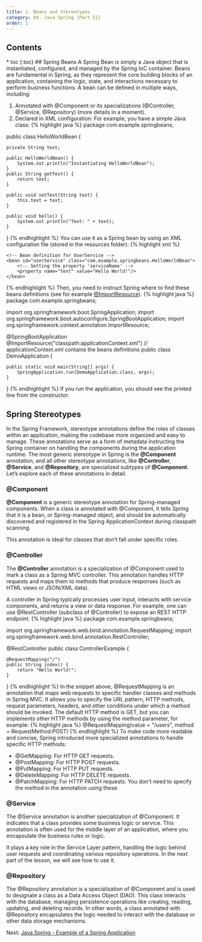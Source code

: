 ```yaml
---
title: 1. Beans and Stereotypes
category: 04. Java Spring (Part II)
order: 1
---
```

<h2>Contents</h2>
* toc
{:toc}
## Spring Beans
A Spring Bean is simply a Java object that is instantiated, configured, and managed by the Spring IoC container. Beans are fundamental in Spring, as they represent the core building blocks of an application, containing the logic, state, and interactions necessary to perform business functions.
A bean can be defined in multiple ways, including:

1. Annotated with @Component or its specializations (@Controller, @Service, @Repository) (more details in a moment).
2. Declared in XML configuration:
For example, you have a simple Java class:
{% highlight java %}
package com.example.springbeans;

public class HelloWorldBean {

    private String text;

    public HelloWorldBean() {
        System.out.println("Instantiating HelloWorldBean");
    }
    public String getText() {
        return text;
    }

    public void setText(String text) {
        this.text = text;
    }

    public void hello() {
        System.out.println("Text: " + text);
    }
}
{% endhighlight %}
You can use it as a Spring bean by using an XML configuration file (stored in the resources folder):
{% highlight xml %}
<beans xmlns="http://www.springframework.org/schema/beans"
       xmlns:xsi="http://www.w3.org/2001/XMLSchema-instance"
       xsi:schemaLocation="http://www.springframework.org/schema/beans
       http://www.springframework.org/schema/beans/spring-beans.xsd">

    <!-- Bean definition for UserService -->
    <bean id="userService" class="com.example.springbeans.HelloWorldBean">
        <!-- Setting the property 'serviceName' -->
        <property name="text" value="Hello World!"/>
    </bean>
</beans>
{% endhighlight %}
Then, you need to instruct Spring where to find these beans definitions (see for example <a href="https://docs.spring.io/spring-framework/docs/current/javadoc-api/org/springframework/context/annotation/ImportResource.html" target="_blank" rel="noopener noreferrer">@ImportResource</a>).
{% highlight java %}
package com.example.springbeans;

import org.springframework.boot.SpringApplication;
import org.springframework.boot.autoconfigure.SpringBootApplication;
import org.springframework.context.annotation.ImportResource;

@SpringBootApplication
@ImportResource("classpath:applicationContext.xml") // applicationContext.xml contains the beans definitions
public class DemoApplication {

	public static void main(String[] args) {
		SpringApplication.run(DemoApplication.class, args);
	}
}
{% endhighlight %}
If you run the application, you should see the printed line from the constructor.
## Spring Stereotypes
In the Spring Framework, stereotype annotations define the roles of classes within an application, making the codebase more organized and easy to manage. These annotations serve as a form of metadata instructing the Spring container on handling the components during the application runtime. The most generic stereotype in Spring is the **@Component** annotation, and all other stereotype annotations, like **@Controller**, **@Service**, and **@Repository**, are specialized subtypes of **@Component**. Let’s explore each of these annotations in detail.
### @Component
**@Component** is a generic stereotype annotation for Spring-managed components. When a class is annotated with @Component, it tells Spring that it is a bean, or Spring-managed object, and should be automatically discovered and registered in the Spring ApplicationContext during classpath scanning.

This annotation is ideal for classes that don’t fall under specific roles.

### @Controller
The **@Controller** annotation is a specialization of @Component used to mark a class as a Spring MVC controller. This annotation handles HTTP requests and maps them to methods that produce responses (such as HTML views or JSON/XML data).

A controller in Spring typically processes user input, interacts with service components, and returns a view or data response.
For example, one can use @RestController (subclass of @Controller) to expose an REST HTTP endpoint. 
{% highlight java %}
package com.example.springbeans;

import org.springframework.web.bind.annotation.RequestMapping;
import org.springframework.web.bind.annotation.RestController;

@RestController
public class ControllerExample {
    
    @RequestMapping("/")
    public String index() {
        return "Hello World!";
    }
}
{% endhighlight %}
In the snippet above, @RequestMapping is an annotation that maps web requests to specific handler classes and methods in Spring MVC. It allows you to specify the URL pattern, HTTP methods, request parameters, headers, and other conditions under which a method should be invoked. The default HTTP method is GET, but you can implements other HTTP methods by using the method parameter, for example:
{% highlight java %}
@RequestMapping(value = "/users", method = RequestMethod.POST)
{% endhighlight %}
To make code more readable and concise, Spring introduced more specialized annotations to handle specific HTTP methods:
- @GetMapping: For HTTP GET requests.
- @PostMapping: For HTTP POST requests.
- @PutMapping: For HTTP PUT requests.
- @DeleteMapping: For HTTP DELETE requests.
- @PatchMapping: For HTTP PATCH requests.
You don't need to specify the method in the annotation using these.
### @Service
The @Service annotation is another specialization of @Component. It indicates that a class provides some business logic or service. This annotation is often used for the middle layer of an application, where you encapsulate the business rules or logic.

It plays a key role in the Service Layer pattern, handling the logic behind user requests and coordinating various repository operations. In the next part of the lesson, we will see how to use it.
### @Repository
The @Repository annotation is a specialization of @Component and is used to designate a class as a Data Access Object (DAO). This class interacts with the database, managing persistence operations like creating, reading, updating, and deleting records. In other words, a class annotated with @Repository encapsulates the logic needed to interact with the database or other data storage mechanisms.
<div>
Next: <a href="/SoftwareArchitectures24/spring-2/application-example">Java Spring - Example of a Spring Application</a>  
</div>
